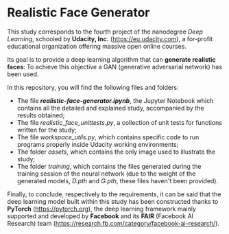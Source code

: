 # Realistic Face Generator

This study corresponds to the fourth project of the nanodegree *Deep Learning*, schooled by **Udacity, Inc.** (https://eu.udacity.com), a for-profit educational organization offering massive open online courses.

Its goal is to provide a deep learning algorithm that can **generate realistic faces**: To achieve this objective a GAN (generative adversarial network) has been used.

In this repository, you will find the following files and folders:
* The file ***realistic-face-generator.ipynb***, the Jupyter Notebook which contains all the detailed and explained study, accompanied by the results obtained;
* The file *realistic_face_unittests.py*, a collection of unit tests for functions written for the study;
* The file *workspace_utils.py*, which contains specific code to run programs properly inside Udacity working environments;
* The folder *assets*, which contains the only image used to illustrate the study;
* The folder *training*, which contains the files generated during the training session of the neural network (due to the weight of the generated models, *D.pth* and *G.pth*, these files haven't been provided).

Finally, to conclude, respectively to the requirements, it can be said that the deep learning model built within this study has been constructed thanks to **PyTorch** (https://pytorch.org), the deep learning framework mainly supported and developed by **Facebook** and its **FAIR** (Facebook AI Research) team (https://research.fb.com/category/facebook-ai-research/).
